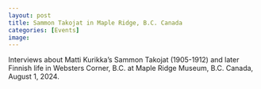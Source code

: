 ```yaml
---
layout: post
title: Sammon Takojat in Maple Ridge, B.C. Canada
categories: [Events]
image: 
---
```

Interviews about Matti Kurikka’s Sammon Takojat (1905-1912) and later Finnish life in Websters Corner, B.C. at Maple Ridge Museum, B.C. Canada, August 1, 2024.

